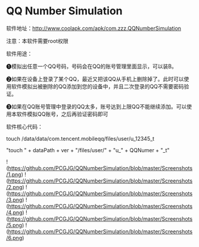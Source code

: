 # QQ Number Simulation

软件地址：http://www.coolapk.com/apk/com.zzz.QQNumberSimulation


注意：本软件需要root权限


软件用途：

❶模拟出任意一个QQ号码，号码会在QQ的账号管理里面显示，可以装B。

❷如果在设备上登录了某个QQ，最近又把该QQ从手机上删除掉了。此时可以使用软件模拟出被删除的QQ添加到您的设备中，并且二次登录的QQ不需要密码验证。

❸如果在QQ账号管理中登录的QQ太多，账号达到上限QQ不能继续添加。可以使用本软件模拟QQ账号，之后再验证密码即可


软件核心代码：

touch /data/data/com.tencent.mobileqq/files/user/u_12345_t

"touch " + dataPath + ver + "/files/user/" + "u_" + QQNumer + "_t"


!(https://github.com/PCGJG/QQNumberSimulation/blob/master/Screenshots/1.png)
!(https://github.com/PCGJG/QQNumberSimulation/blob/master/Screenshots/2.png)
!(https://github.com/PCGJG/QQNumberSimulation/blob/master/Screenshots/3.png)
!(https://github.com/PCGJG/QQNumberSimulation/blob/master/Screenshots/4.png)
!(https://github.com/PCGJG/QQNumberSimulation/blob/master/Screenshots/5.png)
!(https://github.com/PCGJG/QQNumberSimulation/blob/master/Screenshots/6.png)
